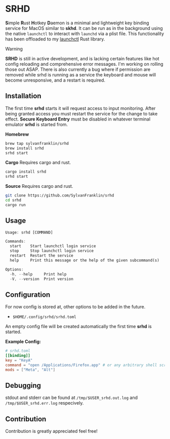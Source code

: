 # SRHD
**S**imple **R**ust **H**otkey **D**aemon is a minimal and lightweight key
binding service for MacOS similar to **skhd**. It can be run as in the
background using the native `launchctl` to interact with `launchd` via a plist
file. This functionality has been offloaded to my [launchctl](https://github.com/sylvanfranklin/launchctl) Rust library. 

> [!WARNING]  
> **SRHD** is still in active development, and is lacking certain features like
> hot config reloading and comprehensive error messages. I'm working on rolling
> those out ASAP. There is also currently a bug where if permission are removed
> while srhd is running as a service the keyboard and mouse will become
> unresponsive, and a restart is required. 

## Installation 
The first time **srhd** starts it will request access to input monitoring.
After being granted access you must restart the service for the change to take
effect. __Secure Keyboard Entry__ must be disabled in whatever terminal
emulator **srhd** is started from.

**Homebrew**
```sh
brew tap sylvanfranklin/srhd 
brew install srhd
srhd start
```

**Cargo**
Requires cargo and rust.    
```sh
cargo install srhd
srhd start
```

**Source** 
Requires cargo and rust.    
```sh
git clone https://github.com/SylvanFranklin/srhd
cd srhd 
cargo run 
```

## Usage
```rust
Usage: srhd [COMMAND]

Commands:
  start    Start launchctl login service
  stop     Stop launchctl login service
  restart  Restart the service
  help     Print this message or the help of the given subcommand(s)

Options:
  -h, --help     Print help
  -V, --version  Print version
```

## Configuration

For now config is stored at, other options to be added in the future.
- `$HOME/.config/srhd/srhd.toml`

An empty config file will be created automatically the first time **srhd** is started.

**Example Config:** 
```toml
# srhd.toml
[[binding]]
key = "KeyA"
command = "open /Applications/Firefox.app" # or any arbitrary shell script
mods = ["Meta", "Alt"]
```

## Debugging
stdout and stderr can be found at `/tmp/$USER_srhd.out.log` and
`/tmp/$USER_srhd.err.log` respecively.

## Contribution
Contribution is greatly appreciated feel free!

